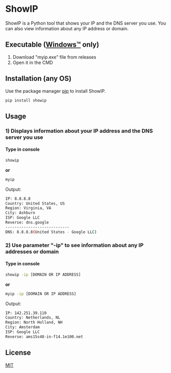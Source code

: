 # ShowIP

ShowIP is a Python tool that shows your IP and the DNS server you use.
You can also view information about any IP address or domain.

## Executable ([Windows™](https://en.wikipedia.org/wiki/Microsoft_Windows) only)
1. Download "myip.exe" file from releases
2. Open it in the CMD

## Installation (any OS)

Use the package manager [pip](https://pypi.org/project/showip/) to install ShowIP.

```bash
pip install showip
```

## Usage
### 1) Displays information about your IP address and the DNS server you use
#### Type in console
```bash
showip
```
**or**
```bash
myip
```
Output:
```bash
IP: 8.8.8.8
Country: United States, US
Region: Virginia, VA
City: Ashburn
ISP: Google LLC
Reverse: dns.google
----------------------------
DNS: 8.8.8.8(United States - Google LLC)
```
### 2) Use parameter "-ip" to see information about any IP addresses or domain
#### Type in console
```bash
showip -ip [DOMAIN OR IP ADDRESS]
```
**or**
```bash
myip -ip [DOMAIN OR IP ADDRESS]
```
Output:
```bash
IP: 142.251.39.110
Country: Netherlands, NL
Region: North Holland, NH
City: Amsterdam
ISP: Google LLC
Reverse: ams15s48-in-f14.1e100.net
```

## License
[MIT](https://choosealicense.com/licenses/mit/)

